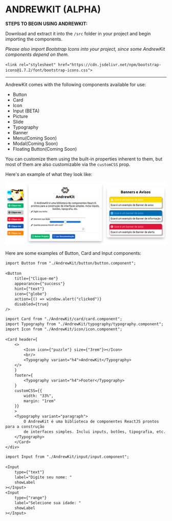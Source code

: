 # ANDREWKIT (ALPHA)

**STEPS TO BEGIN USING ANDREWKIT:** 

Download and extract it into the `/src` folder in your project and begin importing the components.

*Please also import Bootstrap Icons into your project, since some AndrewKit components depend on them.*

`<link rel="stylesheet" href="https://cdn.jsdelivr.net/npm/bootstrap-icons@1.7.2/font/bootstrap-icons.css">`

---
AndrewKit comes with the following components available for use:

- Button
- Card
- Icon
- Input (BETA)
- Picture
- Slide
- Typography
- Banner
- Menu(Coming Soon)
- Modal(Coming Soon)
- Floating Button(Coming Soon)

You can customize them using the built-in properties inherent to them, but most of them are also customizable via the `customCSS` prop.

Here's an example of what they look like:

<img src="example.png">

Here are some examples of Button, Card and Input components:

```tsx
import Button from "./AndrewKit/button/button.component";

<Button
    title={"Clique-me"}
    appearance={"success"}
    hint={"text"}
    icon={"globe"}
    action={() => window.alert("clicked")}
    disabled={true}
/>
```

```tsx
import Card from "./AndrewKit/card/card.component";
import Typography from "./AndrewKit/typography/typography.component";
import Icon from "./AndrewKit/icon/icon.component";

<Card header={
    <>
        <Icon icon={"puzzle"} size={"3rem"}></Icon>
        <br/>
        <Typography variant="h4">AndrewKit</Typography>
    </>
    }
    footer={
        <Typography variant="h4">Footer</Typography>
    }
    customCSS={{
        width: "33%",
        margin: "1rem"
    }}
    >
    <Typography variant="paragraph">
        O AndrewKit é uma biblioteca de componentes ReactJS prontos para a construção 
        de interfaces simples. Inclui inputs, botões, tipografia, etc.
    </Typography>
    </Card>
</div>
```

```tsx
import Input from "./AndrewKit/input/input.component";

<Input 
    type={"text"} 
    label="Digite seu nome: " 
    showLabel
></Input>
<Input 
    type={"range"} 
    label="Selecione sua idade: " 
    showLabel
></Input>
```